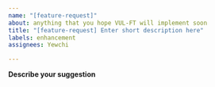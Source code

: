 ```yaml
---
name: "[feature-request]"
about: anything that you hope VUL-FT will implement soon
title: "[feature-request] Enter short description here"
labels: enhancement
assignees: Yewchi

---
```


**Describe your suggestion**
